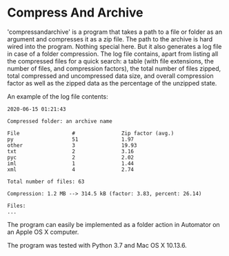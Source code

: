 # Compress And Archive

'compressandarchive' is a program that takes a path to a file or folder as an argument and compresses it as a zip file. The path to the archive is hard wired into the program. Nothing special here. But it also generates a log file in case of a folder compression. The log file contains, apart from listing all the compressed files for a quick search: a table (with file extensions, the number of files, and compression factors), the total number of files zipped, total compressed and uncompressed data size, and overall compression factor as well as the zipped data as the percentage of the unzipped state.

An example of the log file contents:

	2020-06-15 01:21:43

	Compressed folder: an archive name

	File                 #               Zip factor (avg.)   
	py                   51              1.97                
	other                3               19.93               
	txt                  2               3.16                
	pyc                  2               2.02                
	iml                  1               1.44                
	xml                  4               2.74                

	Total number of files: 63

	Compression: 1.2 MB --> 314.5 kB (factor: 3.83, percent: 26.14)

	Files:
	...

The program can easily be implemented as a folder action in Automator on an Apple OS X computer.

The program was tested with Python 3.7 and Mac OS X 10.13.6.